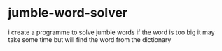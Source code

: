 # jumble-word-solver

i create a programme to solve jumble words
if the word is too big it may take some time but will find the word from the dictionary
